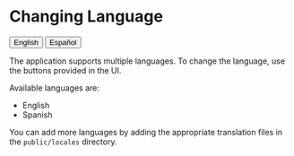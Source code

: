 # Changing Language

<button onclick="showLanguage('en')">English</button>
<button onclick="showLanguage('es')">Español</button>

<div id="content-en">
    <p>The application supports multiple languages. To change the language, use the buttons provided in the UI.</p>
    <p>Available languages are:</p>
    <ul>
        <li>English</li>
        <li>Spanish</li>
    </ul>
    <p>You can add more languages by adding the appropriate translation files in the <code>public/locales</code> directory.</p>
</div>

<div id="content-es" style="display:none;">
    <p>La aplicación soporta múltiples idiomas. Para cambiar el idioma, utiliza los botones proporcionados en la interfaz de usuario.</p>
    <p>Los idiomas disponibles son:</p>
    <ul>
        <li>Inglés</li>
        <li>Español</li>
    </ul>
    <p>Puedes agregar más idiomas añadiendo los archivos de traducción correspondientes en el directorio <code>public/locales</code>.</p>
</div>

<script>
    function showLanguage(language) {
        if (language === 'en') {
            document.getElementById('content-en').style.display = 'block';
            document.getElementById('content-es').style.display = 'none';
        } else if (language === 'es') {
            document.getElementById('content-en').style.display = 'none';
            document.getElementById('content-es').style.display = 'block';
        }
    }
</script>
